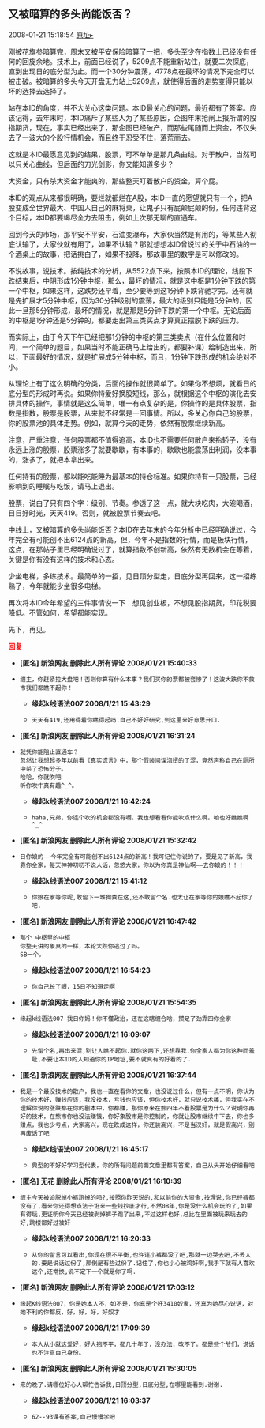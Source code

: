## 又被暗算的多头尚能饭否？
2008-01-21 15:18:54
[原址▸](http://www.fxgan.com/chan_time/2008_01_06/843.htm)



 刚被花旗参暗算完，周末又被平安保险暗算了一把，多头至少在指数上已经没有任何的回旋余地。技术上，前面已经说了，5209点不能重新站住，就要二次探底，直到出现日的底分型为止。而一个30分钟震荡，4778点在最坏的情况下完全可以被击破。被暗算的多头今天开盘无力站上5209点，就使得后面的走势变得只能以坏的选择去选择了。


 


 站在本ID的角度，并不大关心这类问题。本ID最关心的问题，最近都有了答案。应该记得，去年末时，本ID痛斥了某些人为了某些原因，企图年末抢闸上报所谓的股指期货，现在，事实已经出来了，那企图已经破产，而那些尾随而上资金，不仅失去了一波大的个股行情机会，而且终于忍受不住，落荒而去。


 


 这就是本ID最愿意见到的结果，股票，可不单单是那几条曲线。对于散户，当然可以只关心曲线，但后面的刀光剑影，你又能知道多少？


 


 大资金，只有杀大资金才能爽的，那些整天盯着散户的资金，算个屁。


 


 本ID的观点从来都很明确，要烂就都烂在A股，本ID一直的愿望就只有一个，把A股变成全世界最大、中国人自己的麻将桌，让鬼子只有屁颠屁颠的份，任何违背这个目标，本ID都要竭尽全力去阻击，例如上次那无聊的直通车。


 


 回到今天的市场，那平安不平安，石油变瀑布，大家伙当然是有用的，等某些人彻底认输了，大家伙就有用了，如果不认输？那就想想本ID曾说过的关于中石油的一个酒桌上的故事，把话挑白了，如果不投降，那故事里的数字是可以修改的。


 


 不说故事，说技术。按纯技术的分析，从5522点下来，按照本ID的理论，线段下跌结束后，中阴形成1分钟中枢，那么，最坏的情况，就是这中枢是1分钟下跌的第一个中枢，如果这样，这跌势还早着，至少要等到这1分钟下跌背驰才完。还有就是先扩展才5分钟中枢，因为30分钟级别的震荡，最大的级别只能是5分钟的，因此一旦那5分钟形成，最坏的情况，就是那是5分钟下跌的第一个中枢。无论后面的中枢是1分钟还是5分钟的，都要走出第三类买点才算真正摆脱下跌的压力。


 


 而实际上，由于今天下午已经把那1分钟的中枢的第三类卖点（在什么位置和时间，一个简单的题目，如果当时不能正确马上给出的，都要补课）给制造出来，所以，下面最好的情况，就是扩展成5分钟中枢，而且，1分钟下跌形成的机会绝对不小。


 


 从理论上有了这么明确的分类，后面的操作就很简单了。如果你不想烦，就看日的底分型的形成时再说。如果你特爱好换股短线，那么，就根据这个中枢的演化去安排具体的操作，事情就是这么简单，唯一有点复杂的是，你操作的是具体股票，指数是指数，股票是股票，从来就不经常是一回事情。所以，多关心你自己的股票，你的股票池的具体走势。例如，就算今天的走势，依然有股票继续新高。


 


 注意，严重注意，任何股票都不值得追高，本ID也不需要任何散户来抬轿子，没有永远上涨的股票，股票涨多了就要歇歇，有本事的，歇歇也能震荡出利润，没本事的，涨多了，就把本拿出来。


 


 任何持有的股票，都以能吃能睡为最基本的持仓标准。如果你持有一只股票，已经影响到的睡眠与吃饭，请马上退出。


 


 股票，说白了只有四个字：级别、节奏。参透了这一点，就大块吃肉，大碗喝酒，日日好时光，天天419。否则，就被股票节奏去吧。


 


 中线上，又被暗算的多头尚能饭否？本ID在去年末的今年分析中已经明确说过，今年完全有可能创不出6124点的新高，但，今年不是指数的行情，而是板块行情，这点，在那帖子里已经明确说过了，就算指数不创新高，依然有无数机会在等着，关键是你有没有这样的技术和心态。


 


 少坐电梯，多练技术。最简单的一招，见日顶分型走，日底分型再回来，这一招练熟了，今年就能少坐很多电梯。


 


 再次将本ID今年希望的三件事情说一下：想见创业板，不想见股指期货，印花税要降低。不管如何，希望都能实现。


 


 先下，再见。





<font color='red'>**回复**</font>


- **[匿名] 新浪网友 删除此人所有评论  2008/01/21 15:40:33**
- ```
  缠主，你赶紧拉大盘吧！否则你算有什么本事？我们买你的票都被套惨了！这波大跌你不救市我们都瞧不起你！
  ```
   - **缘起k线语法007 2008/1/21 15:43:29**
   - ```
     天天有419,还用得着你瞧得起吗.自己不好好研究,到这里来好意思开口.
     ```
- **[匿名] 新浪网友 删除此人所有评论  2008/01/21 16:31:24**
- ```
  就凭你能阻止直通车？
  忽然让我想起多年以前看《真实谎言》中，那个假装间谍泡妞的了涩，竟然声称自己在厕所中杀了恐怖分子。
  哈哈，你就吹吧
  听你吹牛真有趣^_^。
  ```
   - **缘起k线语法007 2008/1/21 16:42:24**
   - ```
     haha,兄弟，你连个吹的机会都没有啊。我也想看看你能吹点什么啊。咱也好瞧瞧啊 
     ^_^ 
     ```
- **[匿名] 新浪网友 删除此人所有评论  2008/01/21 15:32:42**
- ```
  日你娘的――今年完全有可能创不出6124点的新高！我可记住你说的了，要是见了新高，我靠你全家，每天神神叨叨不说人话，忽悠大家，你以为你真是神仙啊――去你娘的！！！
  ```
   - **缘起k线语法007 2008/1/21 15:41:12**
   - ```
     你娘在家等你呢,敢留下一堆狗粪在这,还不敢留个名.也太让在家等你的娘瞧不起你了吧.
     ```
- **[匿名] 新浪网友 删除此人所有评论  2008/01/21 16:47:42**
- ```
  那个 中枢里的中枢
  你整天讲的象真的一样，本轮大跌你逃过了吗。
  SB一个。
  ```
   - **缘起k线语法007 2008/1/21 16:54:23**
   - ```
     你自己长了眼，15日不知道走啊 
     ```
- **[匿名] 新浪网友 删除此人所有评论  2008/01/21 15:54:35**
- ```
  缘起k线语法007 我日你妈！你不懂政治，还在这瞎缠合啥，攒足了劲靠四你全家
  ```
   - **缘起k线语法007 2008/1/21 16:09:07**
   - ```
     先留个名,再出来混,别让人瞧不起你.就你这两下,还想靠我.你全家人都为你这种而羞耻,不要让本ID的人知道你的IP地址,要不就真有的好看的了.
     ```
- **[匿名] 新浪网友 删除此人所有评论  2008/01/21 16:37:44**
- ```
  我是一个最没技术的散户，我也一直在看你的文章，也没说过什么，但有一点不明，你认为你的技术好，赚钱应该，我没技术，亏钱也应该，但你技术好，就只说技术噻，但我实在不理解你说的涨跌都在你的剧本中，你都赚，那你原来在熊四年不看股票是为什么？说明你再好的技术，在熊市你也没法赚钱，你好象股市是你控制的，你就让股市继续牛下去，你也多赚点，我也少亏点，大家高兴，现在跌成这样，你还装高兴，不是当汉奸，就是假高兴，别再废话了吧
  ```
   - **缘起k线语法007 2008/1/21 16:45:17**
   - ```
     典型的不好好学习型代表，你的所有问题前面文章里都有答案，自己从头开始仔细看吧
     ```
- **[匿名] 无花 删除此人所有评论  2008/01/21 16:10:39**
- ```
  缠主今天被迫脱掉小裤跑掉的吗?,按照你昨天说的,和以前你的大资金,按理说,你已经裤都没有了,看来你还得想点法子诳来一些钱抄底才行,不然08年,你是没什么机会玩的了,如果有得玩,更证明你今天已经被剥掉裤子跑了出来,不过这样也好,总比在里面被玩来玩去的好,跳楼都好过被奸
  ```
   - **缘起k线语法007 2008/1/21 16:20:33**
   - ```
     从你的留言可以看出,你现在很不平衡,也许连小裤都没了吧,那就一边哭去吧,不丢人的.要是说话过份了,那倒是有些过份了.记住了,你也小心被鸡奸啊,我手下就有人喜欢这个,还常换,说不定下一个就是你了啊.
     ```
- **[匿名] 新浪网友 删除此人所有评论  2008/01/21 17:03:12**
- ```
  缘起K线语法007，你是她本人不，如不是，你真是个好3410奴隶，还真为她尽心说话，对她不利的你都反，好，好，好，好奴才
  ```
   - **缘起k线语法007 2008/1/21 17:09:39**
   - ```
     本人从小就这爱好，好大抱不平，都几十年了，没办法，改不了。都是些个爷们，说话也不注意自己身份。
     ```
- **[匿名] 新浪网友 删除此人所有评论  2008/01/21 15:30:05**
- ```
  来的晚了.请哪位好心人帮忙告诉我,日顶分型,日底分型,在哪里能看到.谢谢.
  ```
   - **缘起k线语法007 2008/1/21 16:03:37**
   - ```
     62--93课有答案,自己慢慢学吧
     ```
